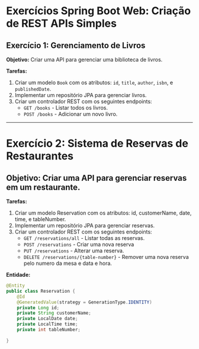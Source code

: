 # Exercícios Spring Boot Web: Criação de REST APIs Simples

## Exercício 1: Gerenciamento de Livros
**Objetivo:** Criar uma API para gerenciar uma biblioteca de livros.

**Tarefas:**
1. Criar um modelo `Book` com os atributos: `id`, `title`, `author`, `isbn`, e `publishedDate`.
2. Implementar um repositório JPA para gerenciar livros.
3. Criar um controlador REST com os seguintes endpoints:
    - `GET /books` - Listar todos os livros.
    - `POST /books` - Adicionar um novo livro.

----

# Exercício 2: Sistema de Reservas de Restaurantes


## Objetivo: Criar uma API para gerenciar reservas em um restaurante.

**Tarefas:**

1. Criar um modelo Reservation com os atributos: id, customerName, date, time, e tableNumber.
2. Implementar um repositório JPA para gerenciar reservas.
3. Criar um controlador REST com os seguintes endpoints:
   - `GET /reservations/all` - Listar todas as reservas.
   - `POST /reservations` - Criar uma nova reserva
   - `PUT /reservations` - Alterar uma reserva.
   - `DELETE /reservations/{table-number}` - Remover uma nova reserva pelo numero da mesa e data e hora.

**Entidade:**

```java
@Entity
public class Reservation {
    @Id
    @GeneratedValue(strategy = GenerationType.IDENTITY)
    private Long id;
    private String customerName;
    private LocalDate date;
    private LocalTime time;
    private int tableNumber;
    
}

```